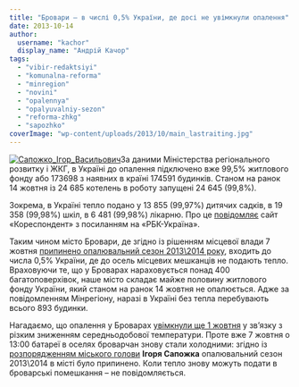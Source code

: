 ```yaml
---
title: "Бровари – в числі 0,5% України, де досі не увімкнули опалення"
date: 2013-10-14
author: 
  username: "kachor"
  display_name: "Андрій Качор"
tags: 
  - "vibir-redaktsiyi"
  - "komunalna-reforma"
  - "minregion"
  - "novini"
  - "opalennya"
  - "opalyuvalniy-sezon"
  - "reforma-zhkg"
  - "sapozhko"
coverImage: "wp-content/uploads/2013/10/main_lastraiting.jpg"
---
```


[![Сапожко_Ігор_Васильович](https://mpz.brovary.org/wp-content/uploads/2013/10/Sapozhko_Igor_Vasilovich.jpg)](https://mpz.brovary.org/wp-content/uploads/2013/10/Sapozhko_Igor_Vasilovich.jpg)За даними Міністерства регіонального розвитку і ЖКГ, в Україні до опалення підключено вже 99,5% житлового фонду або 173698 з наявних в країні 174591 будинків. Станом на ранок 14 жовтня із 24 685 котелень в роботу запущені 24 645 (99,8%).

Зокрема, в Україні тепло подано у 13 855 (99,97%) дитячих садків, в 19 358 (99,98%) шкіл, в 6 481 (99,98%) лікарню. Про це [повідомляє](https://ua.korrespondent.net/ukraine/events/1614551-vlada-raportue-shcho-v-ukrayini-do-opalennya-pidklyucheno-995-zhitlovih-budinkiv) сайт «Кореспондент» з посиланням на «РБК-Україна».

Таким чином місто Бровари, де згідно із рішенням місцевої влади 7 жовтня [припинено опалювальний сезон 2013\\2014 року](https://mpz.brovary.org/ofitsiyno-opalyuvalniy-sezon-2013-2014-roku-v-brovarah-pripineno/), входить до числа 0,5% України, де до осель місцевих мешканців не подають тепло. Враховуючи те, що у Броварах нараховується понад 400 багатоповерхівок, наше місто складає майже половину житлового фонду України, який станом на ранок 14 жовтня не опалюється. Адже за повідомленням Мінрегіону, наразі в Україні без тепла перебувають всього 893 будинки.

Нагадаємо, що опалення у Броварах [увімкнули ще 1 жовтня](https://mpz.brovary.org/vlada-obitsyaye-vklyuchiti-u-brovarah-opalennya-z-1-zhovtnya/) у зв’язку з різким зниженням середньодобової температури. Проте вже 7 жовтня о 13:00 батареї в оселях броварчан знову стали холодними: згідно із [розпорядженням міського голови](https://brovary-rada.gov.ua/rozporyadzhennya-m%D1%96skogo-golovi-306) **Ігоря Сапожка** опалювальний сезон 2013\\2014 в місті було припинено. Коли тепло знову можуть подати в броварські помешкання – не повідомляється.
